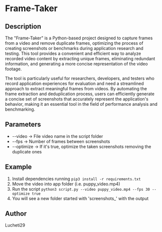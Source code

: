 # Frame-Taker
## Description

The "Frame-Taker" is a Python-based project designed to capture frames from a video and remove duplicate frames, optimizing the process of creating screenshots or benchmarks during application research and testing. This tool provides a convenient and efficient way to analyze recorded video content by extracting unique frames, eliminating redundant information, and generating a more concise representation of the video footage.

The tool is particularly useful for researchers, developers, and testers who record application experiences for evaluation and need a streamlined approach to extract meaningful frames from videos. By automating the frame extraction and deduplication process, users can efficiently generate a concise set of screenshots that accurately represent the application's behavior, making it an essential tool in the field of performance analysis and benchmarking.

## Parameters

* --video -> File video name in the script folder
* --fps -> Number of frames between screenshots
* --optimize -> If it's true, optimize the taken screenshots removing the duplicate ones

## Example

1. Install dependencies running `pip3 install -r requirements.txt`
2. Move the video into app folder (i.e. puppy_video.mp4)
3. Run the script `python3 script.py --video puppy_video.mp4 --fps 30 --optimize true`
4. You will see a new folder started with 'screenshots_' with the output

## Author
Lucheti29
